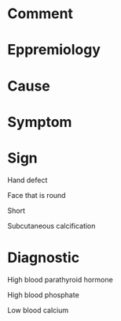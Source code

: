 # Comment

# Eppremiology

# Cause

# Symptom

# Sign

Hand defect

Face that is round

Short

Subcutaneous calcification

# Diagnostic

High blood parathyroid hormone

High blood phosphate

Low blood calcium
